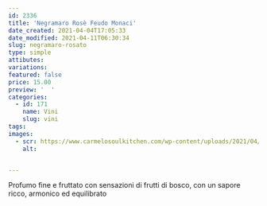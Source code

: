 ```yaml
---
id: 2336
title: 'Negramaro Rosè Feudo Monaci'
date_created: 2021-04-04T17:05:33
date_modified: 2021-04-11T06:30:34
slug: negramaro-rosato
type: simple
attibutes: 
variations:
featured: false
price: 15.00
preview: '  '
categories: 
  - id: 171
    name: Vini
    slug: vini
tags: 
images: 
  - scr: https://www.carmelosoulkitchen.com/wp-content/uploads/2021/04/Negramaro-Rosato.png
    alt: 


---
```


<p>Profumo fine e fruttato con sensazioni di frutti di bosco, con un sapore ricco, armonico ed equilibrato</p>

